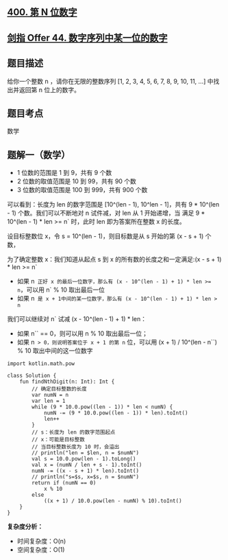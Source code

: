 ## [400. 第 N 位数字](https://leetcode.cn/problems/nth-digit/description/)
## [剑指 Offer 44. 数字序列中某一位的数字](https://leetcode.cn/problems/shu-zi-xu-lie-zhong-mou-yi-wei-de-shu-zi-lcof/description/?favorite=xb9nqhhg)

## 题目描述

给你一个整数 n ，请你在无限的整数序列 [1, 2, 3, 4, 5, 6, 7, 8, 9, 10, 11, ...] 中找出并返回第 n 位上的数字。

## 题目考点

数学

## 题解一（数学）

- 1 位数的范围是 1 到 9，共有 9 个数
- 2 位数的取值范围是 10 到 99，共有 90 个数
- 3 位数的取值范围是 100 到 999，共有 900 个数

可以看到：长度为 len 的数字范围是 [10^(len - 1), 10^len - 1]，共有 9 * 10^(len - 1) 个数。我们可以不断地对 n 试件减，对 len 从 1 开始递增，当
满足 9 * 10^(len - 1) * len >= n` 时，此时 len 即为答案所在整数 x 的长度。

设目标整数位 x，令 s = 10^(len - 1)，则目标数是从 s 开始的第 (x - s + 1) 个数，

为了确定整数 x：我们知道从起点 s 到 x 的所有数的长度之和一定满足:(x - s + 1) * len >= n`

- 如果 n` 正好 x 的最后一位数字，那么有 (x - 10^(len - 1) + 1) * len >= n`，可以用 n` % 10 取出最后一位
- 如果 n` 是 x + 1中间的某一位数字，那么有 (x - 10^(len - 1) + 1) * len > n`

我们可以继续对 n` 试减 (x - 10^(len - 1) + 1) * len：

- 如果 n`` == 0，则可以用 n % 10 取出最后一位；
- 如果 n`` > 0，则说明答案位于 x + 1 的第 n`` 位，可以用 (x + 1) / 10^(len - n``) % 10 取出中间的这一位数字

```
import kotlin.math.pow

class Solution {
    fun findNthDigit(n: Int): Int {
        // 确定目标整数的长度
        var numN = n
        var len = 1
        while (9 * 10.0.pow((len - 1)) * len < numN) {
            numN -= (9 * 10.0.pow((len - 1)) * len).toInt()
            len++
        }
        // s：长度为 len 的数字范围起点
        // x：可能是目标整数
        // 当目标整数长度为 10 时，会溢出
        // println("len = $len, n = $numN")
        val s = 10.0.pow(len - 1).toLong()
        val x = (numN / len + s - 1).toInt()
        numN -= ((x - s + 1) * len).toInt()
        // println("s=$s, x=$s, n = $numN")
        return if (numN == 0)
            x % 10
        else
            ((x + 1) / 10.0.pow(len - numN) % 10).toInt()
    }
}
```

**复杂度分析：**

- 时间复杂度：O(n)
- 空间复杂度：O(1) 
